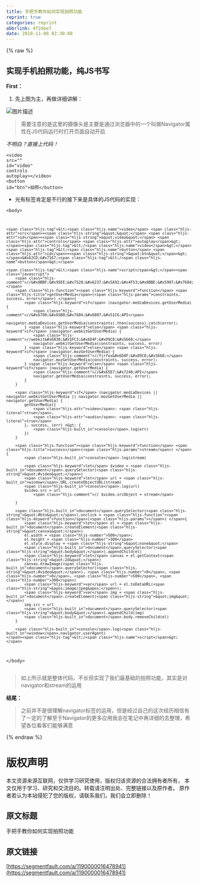 ```yaml
---
title: 手把手教你如何实现拍照功能
reprint: true
categories: reprint
abbrlink: 4f2dee7
date: 2018-11-08 02:30:08
---
```


{% raw %}
<h2 id="articleHeader0">&#x5B9E;&#x73B0;&#x624B;&#x673A;&#x62CD;&#x7167;&#x529F;&#x80FD;&#xFF0C;&#x7EAF;JS&#x4E66;&#x5199;</h2><p><strong>First&#xFF1A;</strong></p><ol><li>&#x5148;&#x4E0A;&#x56FE;&#x4E3A;&#x4E3B;&#xFF0C;&#x518D;&#x505A;&#x8BE6;&#x7EC6;&#x8BB2;&#x89E3;&#xFF1A;</li></ol><p><span class="img-wrap"><img data-src="/img/bVbhiWd?w=498&amp;h=230" src="https://static.alili.tech/img/bVbhiWd?w=498&amp;h=230" alt="&#x56FE;&#x7247;&#x63CF;&#x8FF0;" title="&#x56FE;&#x7247;&#x63CF;&#x8FF0;" style="cursor:pointer;display:inline"></span></p><blockquote>&#x9700;&#x8981;&#x6CE8;&#x610F;&#x7684;&#x662F;&#x8FD9;&#x91CC;&#x7684;&#x6444;&#x50CF;&#x5934;&#x662F;&#x4E3B;&#x8981;&#x662F;&#x901A;&#x8FC7;&#x6D4F;&#x89C8;&#x5668;&#x4E2D;&#x7684;&#x4E00;&#x4E2A;&#x53EB;&#x505A;Navigator&#x5C5E;&#x6027;&#x5728;JS&#x4EE3;&#x7801;&#x8FD0;&#x884C;&#x65F6;&#x6253;&#x5F00;&#x9875;&#x9762;&#x81EA;&#x52A8;&#x5F00;&#x542F;</blockquote><p><em>&#x4E0D;&#x660E;&#x767D;&#xFF1F;&#x76F4;&#x63A5;&#x4E0A;&#x4EE3;&#x7801;&#xFF01;</em></p><div class="widget-codetool" style="display:none"><div class="widget-codetool--inner"><span class="selectCode code-tool" data-toggle="tooltip" data-placement="top" title="" data-original-title="&#x5168;&#x9009;"></span> <span type="button" class="copyCode code-tool" data-toggle="tooltip" data-placement="top" data-clipboard-text=" // HTML 5&#xA0; &#x7684;getUserMedia API&#x63D0;&#x4F9B;&#x4E86;&#x8BBF;&#x95EE;&#x5A92;&#x4F53;&#x7684;&#x80FD;&#x529B;, &#x57FA;&#x4E8E;&#x8BE5;&#x7279;&#x6027;, &#x5F00;&#x53D1;&#x8005;&#x53EF;&#x4EE5;&#x4E0D;&#x4F9D;&#x8D56;&#x4EFB;&#x4F55;&#x6D4F;&#x89C8;&#x5668;&#x63D2;&#x4EF6;&#x4E0B;&#x53BB;&#x8BBF;&#x95EE;&#x89C6;&#x9891;&#x548C;&#x97F3;&#x9891;&#x7B49;&#x8BBE;&#x5907;.&#x5982;navigator.mediaDevices.getUserMedia
        //&#x4E0D;&#x540C;&#x6D4F;&#x89C8;&#x5668;&#x7684;api&#xFF1A;

        //&#x8BBF;&#x95EE;&#x7528;&#x6237;&#x5A92;&#x4F53;&#x8BBE;&#x5907;&#x7684;&#x517C;&#x5BB9;&#x65B9;&#x6CD5;
        function getUserMedia(constraints, success, error) {
            if (navigator.mediaDevices.getUserMedia) {
                //&#x6700;&#x65B0;&#x7684;&#x6807;&#x51C6;API
                navigator.mediaDevices.getUserMedia(constraints).then(success).catch(error);
            } else if (navigator.webkitGetUserMedia) {
                //webkit&#x6838;&#x5FC3;&#x6D4F;&#x89C8;&#x5668;
                navigator.webkitGetUserMedia(constraints, success, error)
            } else if (navigator.mozGetUserMedia) {
                //firfox&#x6D4F;&#x89C8;&#x5668;
                navigator.mozGetUserMedia(constraints, success, error);
            } else if (navigator.getUserMedia) {
                //&#x65E7;&#x7248;API
                navigator.getUserMedia(constraints, success, error);
            }
        }
        if (navigator.mediaDevices || navigator.webkitGetUserMedia || navigator.mozGetUserMedia || navigator.getUserMedia) {
            getUserMedia({
                video: true,
                audio: true,
            }, (stream) =&gt; {
                console.log(stream)
            }, (err) =&gt; {
                console.log(err)
            })
        }" title="" data-original-title="&#x590D;&#x5236;"></span> <span type="button" class="saveToNote code-tool" data-toggle="tooltip" data-placement="top" title="" data-original-title="&#x653E;&#x8FDB;&#x7B14;&#x8BB0;"></span></div></div><pre class="hljs scilab"><code> <span class="hljs-comment">// HTML 5&#xA0; &#x7684;getUserMedia API&#x63D0;&#x4F9B;&#x4E86;&#x8BBF;&#x95EE;&#x5A92;&#x4F53;&#x7684;&#x80FD;&#x529B;, &#x57FA;&#x4E8E;&#x8BE5;&#x7279;&#x6027;, &#x5F00;&#x53D1;&#x8005;&#x53EF;&#x4EE5;&#x4E0D;&#x4F9D;&#x8D56;&#x4EFB;&#x4F55;&#x6D4F;&#x89C8;&#x5668;&#x63D2;&#x4EF6;&#x4E0B;&#x53BB;&#x8BBF;&#x95EE;&#x89C6;&#x9891;&#x548C;&#x97F3;&#x9891;&#x7B49;&#x8BBE;&#x5907;.&#x5982;navigator.mediaDevices.getUserMedia</span>
        <span class="hljs-comment">//&#x4E0D;&#x540C;&#x6D4F;&#x89C8;&#x5668;&#x7684;api&#xFF1A;</span>

        <span class="hljs-comment">//&#x8BBF;&#x95EE;&#x7528;&#x6237;&#x5A92;&#x4F53;&#x8BBE;&#x5907;&#x7684;&#x517C;&#x5BB9;&#x65B9;&#x6CD5;</span>
        <span class="hljs-function"><span class="hljs-keyword">function</span> <span class="hljs-title">getUserMedia</span><span class="hljs-params">(constraints, success, error)</span> {</span>
            <span class="hljs-keyword">if</span> (navigator.mediaDevices.getUserMedia) {
                <span class="hljs-comment">//&#x6700;&#x65B0;&#x7684;&#x6807;&#x51C6;API</span>
                navigator.mediaDevices.getUserMedia(constraints).<span class="hljs-keyword">then</span>(success).<span class="hljs-keyword">catch</span>(<span class="hljs-built_in">error</span>);
            } <span class="hljs-keyword">else</span> <span class="hljs-keyword">if</span> (navigator.webkitGetUserMedia) {
                <span class="hljs-comment">//webkit&#x6838;&#x5FC3;&#x6D4F;&#x89C8;&#x5668;</span>
                navigator.webkitGetUserMedia(constraints, success, <span class="hljs-built_in">error</span>)
            } <span class="hljs-keyword">else</span> <span class="hljs-keyword">if</span> (navigator.mozGetUserMedia) {
                <span class="hljs-comment">//firfox&#x6D4F;&#x89C8;&#x5668;</span>
                navigator.mozGetUserMedia(constraints, success, <span class="hljs-built_in">error</span>);
            } <span class="hljs-keyword">else</span> <span class="hljs-keyword">if</span> (navigator.getUserMedia) {
                <span class="hljs-comment">//&#x65E7;&#x7248;API</span>
                navigator.getUserMedia(constraints, success, <span class="hljs-built_in">error</span>);
            }
        }
        <span class="hljs-keyword">if</span> (navigator.mediaDevices || navigator.webkitGetUserMedia || navigator.mozGetUserMedia || navigator.getUserMedia) {
            getUserMedia({
                video: true,
                audio: true,
            }, (stream) =&gt; {
                console.<span class="hljs-built_in">log</span>(stream)
            }, (err) =&gt; {
                console.<span class="hljs-built_in">log</span>(err)
            })
        }</code></pre><blockquote>&#x4EE5;&#x4E0A;&#x5C31;&#x662F;&#x4EE3;&#x7801;&#x7684;&#x5177;&#x4F53;&#x5448;&#x73B0;&#xFF0C;&#x5927;&#x90E8;&#x5206;&#x5DF2;&#x52A0;&#x5165;&#x529F;&#x80FD;&#x6CE8;&#x91CA;&#xFF0C;&#x5F88;&#x5BB9;&#x6613;&#x7406;&#x89E3;&#xFF0C;&#x5982;&#x679C;&#x8FD8;&#x4E0D;&#x7406;&#x89E3;&#x53EA;&#x80FD;&#x53BB;&#x5148;&#x4E86;&#x89E3;&#x4E0B;navigator&#x5C5E;&#x6027;&#x4E86;<br>1.&#x4EE3;&#x7801;&#x7684;&#x524D;&#x534A;&#x6BB5;getUserMedia&#x51FD;&#x6570;&#x4E2D;&#x7684;&#x64CD;&#x4F5C;&#x662F;&#x4E3A;&#x4E86;&#x5B9E;&#x73B0;&#x517C;&#x5BB9;&#xFF0C;&#x5F88;&#x597D;&#x7406;&#x89E3;&#x56E0;&#x4E3A;&#x5FC5;&#x987B;&#x4FDD;&#x8BC1;&#x81EA;&#x5DF1;&#x7684;&#x4EE3;&#x7801;&#x53EF;&#x4EE5;&#x5728;&#x5F88;&#x591A;&#x6D4F;&#x89C8;&#x5668;&#x662F;&#x65E0;&#x5DEE;&#x522B;&#x8FD0;&#x884C;<br>2.&#x4EE3;&#x7801;&#x7684;&#x7B2C;&#x4E8C;&#x90E8;&#x5206;IF&#x8BED;&#x53E5;&#x4E2D;&#x5219;&#x662F;&#x4E3A;&#x4E86;&#x8C03;&#x7528;getUserMedia&#x51FD;&#x6570;&#x5E76;&#x4E14;&#x53C2;&#x6570;&#x662F;&#x4E00;&#x4E2A;&#x5BF9;&#x8C61;&#x52A0;&#x4E24;&#x4E2A;&#x51FD;&#x6570;&#x7684;&#x65B9;&#x5F0F;&#xFF0C;&#x5176;&#x4E2D;&#x5BF9;&#x8C61;&#x7684;&#x8BDD;&#x5C31;&#x662F;&#x5A92;&#x4F53;&#x6807;&#x7B7E; video&#x548C;audio &#x4E24;&#x4E2A;&#x4E3A;TRUE&#x8BF4;&#x660E;&#x90FD;&#x8981;&#x5F00;&#x542F; &#x7D27;&#x63A5;&#x7740;&#x5C31;&#x662F;&#x4E24;&#x4E2A;&#x51FD;&#x6570;&#x4E00;&#x4E2A;&#x662F;&#x6210;&#x529F;&#x7684;&#x56DE;&#x8C03;&#x5176;&#x4E2D;&#x5B9E;&#x53C2;&#x4E3A;stream&#x53EF;&#x4EE5;&#x6709;&#x4E9B;&#x540C;&#x5B66;&#x5BF9;&#x8FD9;&#x4E2A;&#x53C2;&#x6570;&#x4E0D;&#x600E;&#x4E48;&#x7406;&#x89E3;&#x4E0D;&#x6015; &#x4E00;&#x4F1A;&#x622A;&#x56FE;&#x9001;&#x4E0A;&#xFF0C; &#x8FD8;&#x6709;&#x5C31;&#x662F;&#x5931;&#x8D25;&#x7684;&#x56DE;&#x8C03;&#xFF0C;&#x5728;&#x6B64;&#x4E0D;&#x505A;&#x8FC7;&#x591A;&#x8BB2;&#x89E3;&#x3002;</blockquote><ul><li>&#x4EE5;&#x4E0B;&#x662F;&#x5173;&#x4E8E;Stream&#x7684;&#x4FE1;&#x606F;&#x5177;&#x4F53;&#x5982;&#x56FE;&#x4E2D;&#x6240;&#x793A;&#xFF1A;</li></ul><p><span class="img-wrap"><img data-src="/img/bVbhiYa?w=1022&amp;h=226" src="https://static.alili.tech/img/bVbhiYa?w=1022&amp;h=226" alt="&#x56FE;&#x7247;&#x63CF;&#x8FF0;" title="&#x56FE;&#x7247;&#x63CF;&#x8FF0;" style="cursor:pointer;display:inline"></span></p><ul><li>&#x76F8;&#x4FE1;&#x5F88;&#x591A;&#x5C0F;&#x4F19;&#x4F34;&#x5DF2;&#x7ECF;&#x770B;&#x89C1;&#x4E86; &#x6211;console.log&#x6253;&#x5370;&#x51FA;&#x540E;&#x6E7F;&#x4E00;&#x4E2A;&#x53EB;&#x505A;MediaStream&#x7684;&#x5BF9;&#x8C61;</li><li>&#x63A5;&#x4E0B;&#x6765;&#xFF0C;&#x8FDB;&#x5165;&#x7B2C;&#x4E8C;&#x6B65;</li></ul><p><strong>Second:</strong><br>&#x521B;&#x5EFA;&#x4E24;&#x4E2A;&#x6807;&#x7B7E;&#x5F53;&#x7136;&#x662F;&#x6211;&#x4EEC;&#x7684;video &#x548C; button&#x6309;&#x94AE;&#x54AF;&#x5177;&#x4F53;&#x4EE3;&#x7801;&#x5982;&#x4E0B;&#x663E;&#x793A;&#xFF1A;</p><div class="widget-codetool" style="display:none"><div class="widget-codetool--inner"><span class="selectCode code-tool" data-toggle="tooltip" data-placement="top" title="" data-original-title="&#x5168;&#x9009;"></span> <span type="button" class="copyCode code-tool" data-toggle="tooltip" data-placement="top" data-clipboard-text="&lt;video src=&quot;&quot; id=&quot;video&quot; controls autoplay&gt;&lt;/video&gt;
&lt;button id=&quot;btn&quot;&gt;&#x62CD;&#x7167;&lt;/button&gt;" title="" data-original-title="&#x590D;&#x5236;"></span> <span type="button" class="saveToNote code-tool" data-toggle="tooltip" data-placement="top" title="" data-original-title="&#x653E;&#x8FDB;&#x7B14;&#x8BB0;"></span></div></div><pre class="hljs xml"><code><span class="hljs-tag">&lt;<span class="hljs-name">video</span> <span class="hljs-attr">src</span>=<span class="hljs-string">&quot;&quot;</span> <span class="hljs-attr">id</span>=<span class="hljs-string">&quot;video&quot;</span> <span class="hljs-attr">controls</span> <span class="hljs-attr">autoplay</span>&gt;</span><span class="hljs-tag">&lt;/<span class="hljs-name">video</span>&gt;</span>
<span class="hljs-tag">&lt;<span class="hljs-name">button</span> <span class="hljs-attr">id</span>=<span class="hljs-string">&quot;btn&quot;</span>&gt;</span>&#x62CD;&#x7167;<span class="hljs-tag">&lt;/<span class="hljs-name">button</span>&gt;</span></code></pre><ul><li>&#x5149;&#x6709;&#x6807;&#x7B7E;&#x80AF;&#x5B9A;&#x662F;&#x4E0D;&#x884C;&#x7684;&#x63A5;&#x4E0B;&#x6765;&#x662F;&#x5177;&#x4F53;&#x7684;JS&#x4EE3;&#x7801;&#x7684;&#x5B9E;&#x73B0;&#xFF1A;</li></ul><div class="widget-codetool" style="display:none"><div class="widget-codetool--inner"><span class="selectCode code-tool" data-toggle="tooltip" data-placement="top" title="" data-original-title="&#x5168;&#x9009;"></span> <span type="button" class="copyCode code-tool" data-toggle="tooltip" data-placement="top" data-clipboard-text=" function success(stream) {
            console.log(stream)

            let $video = document.querySelector(&quot;#video&quot;)
            let url = window.URL.createObjectURL(stream)
            console.log(url)
            $video.src = url
                // $video.srcObject = stream

        }

        document.querySelector(&quot;#btn&quot;).onclick = function() {
            let el = document.createElement(&quot;canvas&quot;)
            el.width = 500;
            el.height = 300
            el.style.display = &quot;none&quot;
            document.querySelector(&quot;body&quot;).appendChild(el)
            let canvas = el.getContext(&quot;2d&quot;)
            canvas.drawImage(document.querySelector(&quot;#video&quot;), 0, 0, 500, 300)
            var url = el.toDataURL(&apos;image/jpeg&apos;);
            var img = document.createElement(&quot;img&quot;)
            img.src = url
            document.querySelector(&quot;body&quot;).appendChild(img)
            document.body.removeChild(el)
        }" title="" data-original-title="&#x590D;&#x5236;"></span> <span type="button" class="saveToNote code-tool" data-toggle="tooltip" data-placement="top" title="" data-original-title="&#x653E;&#x8FDB;&#x7B14;&#x8BB0;"></span></div></div><pre class="hljs qml"><code> <span class="hljs-function"><span class="hljs-keyword">function</span> <span class="hljs-title">success</span>(<span class="hljs-params">stream</span>) </span>{
            <span class="hljs-built_in">console</span>.log(stream)

            <span class="hljs-keyword">let</span> $video = <span class="hljs-built_in">document</span>.querySelector(<span class="hljs-string">&quot;#video&quot;</span>)
            <span class="hljs-keyword">let</span> <span class="hljs-built_in">url</span> = <span class="hljs-built_in">window</span>.URL.createObjectURL(stream)
            <span class="hljs-built_in">console</span>.log(<span class="hljs-built_in">url</span>)
            $video.src = <span class="hljs-built_in">url</span>
                <span class="hljs-comment">// $video.srcObject = stream</span>

        }

        <span class="hljs-built_in">document</span>.querySelector(<span class="hljs-string">&quot;#btn&quot;</span>).onclick = <span class="hljs-function"><span class="hljs-keyword">function</span>(<span class="hljs-params"></span>) </span>{
            <span class="hljs-keyword">let</span> el = <span class="hljs-built_in">document</span>.createElement(<span class="hljs-string">&quot;canvas&quot;</span>)
            el.width = <span class="hljs-number">500</span>;
            el.height = <span class="hljs-number">300</span>
            el.style.display = <span class="hljs-string">&quot;none&quot;</span>
            <span class="hljs-built_in">document</span>.querySelector(<span class="hljs-string">&quot;body&quot;</span>).appendChild(el)
            <span class="hljs-keyword">let</span> canvas = el.getContext(<span class="hljs-string">&quot;2d&quot;</span>)
            canvas.drawImage(<span class="hljs-built_in">document</span>.querySelector(<span class="hljs-string">&quot;#video&quot;</span>), <span class="hljs-number">0</span>, <span class="hljs-number">0</span>, <span class="hljs-number">500</span>, <span class="hljs-number">300</span>)
            <span class="hljs-built_in">var</span> <span class="hljs-built_in">url</span> = el.toDataURL(<span class="hljs-string">&apos;image/jpeg&apos;</span>);
            <span class="hljs-built_in">var</span> img = <span class="hljs-built_in">document</span>.createElement(<span class="hljs-string">&quot;img&quot;</span>)
            img.src = <span class="hljs-built_in">url</span>
            <span class="hljs-built_in">document</span>.querySelector(<span class="hljs-string">&quot;body&quot;</span>).appendChild(img)
            <span class="hljs-built_in">document</span>.body.removeChild(el)
        }</code></pre><blockquote>&#x5C0F;&#x4F19;&#x4F34;&#x4EEC;&#x80AF;&#x5B9A;&#x5F88;&#x7EB3;&#x95F7;&#x8FD9;&#x4E2A;success&#x51FD;&#x6570;&#x662F;&#x600E;&#x4E48;&#x6765;&#x7684;&#x5176;&#x5B9E;&#x662F;&#xFF1A;</blockquote><p><span class="img-wrap"><img data-src="/img/bVbhi37?w=542&amp;h=226" src="https://static.alili.tech/img/bVbhi37?w=542&amp;h=226" alt="&#x56FE;&#x7247;&#x63CF;&#x8FF0;" title="&#x56FE;&#x7247;&#x63CF;&#x8FF0;" style="cursor:pointer;display:inline"></span></p><ul><li>&#x5F88;&#x660E;&#x663E;&#x6211;&#x628A;&#x4E4B;&#x524D;&#x7684;&#x7BAD;&#x5934;&#x51FD;&#x6570;&#x6362;&#x4E2A;&#x4E86;&#x4E00;&#x4E2A;&#x6210;&#x529F;&#x7684;&#x56DE;&#x8C03;&#x51FD;&#x6570;&#x4E3B;&#x8981;&#x662F;&#x5904;&#x7406;video&#x7684;src&#x95EE;&#x9898;&#x8BDE;&#x751F;&#x7684;</li></ul><blockquote>&#x5728;&#x505A;&#x6700;&#x540E;&#x603B;&#x7ED3;&#x4E4B;&#x524D;&#xFF0C;&#x5148;&#x628A;&#x6574;&#x4F53;&#x4EE3;&#x7801;&#x5949;&#x4E0A;&#xFF1A;</blockquote><p><strong>Third</strong></p><div class="widget-codetool" style="display:none"><div class="widget-codetool--inner"><span class="selectCode code-tool" data-toggle="tooltip" data-placement="top" title="" data-original-title="&#x5168;&#x9009;"></span> <span type="button" class="copyCode code-tool" data-toggle="tooltip" data-placement="top" data-clipboard-text="&lt;body&gt;

    &lt;video src=&quot;&quot; id=&quot;video&quot; controls autoplay&gt;&lt;/video&gt;
    &lt;button id=&quot;btn&quot;&gt;&#x62CD;&#x7167;&lt;/button&gt;

    &lt;script&gt;
        //&#x8BBF;&#x95EE;&#x7528;&#x6237;&#x5A92;&#x4F53;&#x8BBE;&#x5907;&#x7684;&#x517C;&#x5BB9;&#x65B9;&#x6CD5;
        function getUserMedia(constraints, success, error) {
            if (navigator.mediaDevices.getUserMedia) {
                //&#x6700;&#x65B0;&#x7684;&#x6807;&#x51C6;API
                navigator.mediaDevices.getUserMedia(constraints).then(success).catch(error);
            } else if (navigator.webkitGetUserMedia) {
                //webkit&#x6838;&#x5FC3;&#x6D4F;&#x89C8;&#x5668;
                navigator.webkitGetUserMedia(constraints, success, error)
            } else if (navigator.mozGetUserMedia) {
                //firfox&#x6D4F;&#x89C8;&#x5668;
                navigator.mozGetUserMedia(constraints, success, error);
            } else if (navigator.getUserMedia) {
                //&#x65E7;&#x7248;API
                navigator.getUserMedia(constraints, success, error);
            }
        }

        if (navigator.mediaDevices || navigator.webkitGetUserMedia || navigator.mozGetUserMedia || navigator.getUserMedia) {
            getUserMedia({
                video: true,
                audio: true
            }, success, (err) =&gt; {
                console.log(err)
            })
        }

        function success(stream) {
            console.log(stream)

            let $video = document.querySelector(&quot;#video&quot;)
            let url = window.URL.createObjectURL(stream)
            console.log(url)
            $video.src = url
                // $video.srcObject = stream

        }

        document.querySelector(&quot;#btn&quot;).onclick = function() {
            let el = document.createElement(&quot;canvas&quot;)
            el.width = 500;
            el.height = 300
            el.style.display = &quot;none&quot;
            document.querySelector(&quot;body&quot;).appendChild(el)
            let canvas = el.getContext(&quot;2d&quot;)
            canvas.drawImage(document.querySelector(&quot;#video&quot;), 0, 0, 500, 300)
            var url = el.toDataURL(&apos;image/jpeg&apos;);
            var img = document.createElement(&quot;img&quot;)
            img.src = url
            document.querySelector(&quot;body&quot;).appendChild(img)
            document.body.removeChild(el)
        }

        console.log(window.navigator.userAgent)
    &lt;/script&gt;
&lt;/body&gt;" title="" data-original-title="&#x590D;&#x5236;"></span> <span type="button" class="saveToNote code-tool" data-toggle="tooltip" data-placement="top" title="" data-original-title="&#x653E;&#x8FDB;&#x7B14;&#x8BB0;"></span></div></div><pre class="hljs xml"><code><span class="hljs-tag">&lt;<span class="hljs-name">body</span>&gt;</span>

    <span class="hljs-tag">&lt;<span class="hljs-name">video</span> <span class="hljs-attr">src</span>=<span class="hljs-string">&quot;&quot;</span> <span class="hljs-attr">id</span>=<span class="hljs-string">&quot;video&quot;</span> <span class="hljs-attr">controls</span> <span class="hljs-attr">autoplay</span>&gt;</span><span class="hljs-tag">&lt;/<span class="hljs-name">video</span>&gt;</span>
    <span class="hljs-tag">&lt;<span class="hljs-name">button</span> <span class="hljs-attr">id</span>=<span class="hljs-string">&quot;btn&quot;</span>&gt;</span>&#x62CD;&#x7167;<span class="hljs-tag">&lt;/<span class="hljs-name">button</span>&gt;</span>

    <span class="hljs-tag">&lt;<span class="hljs-name">script</span>&gt;</span><span class="javascript">
        <span class="hljs-comment">//&#x8BBF;&#x95EE;&#x7528;&#x6237;&#x5A92;&#x4F53;&#x8BBE;&#x5907;&#x7684;&#x517C;&#x5BB9;&#x65B9;&#x6CD5;</span>
        <span class="hljs-function"><span class="hljs-keyword">function</span> <span class="hljs-title">getUserMedia</span>(<span class="hljs-params">constraints, success, error</span>) </span>{
            <span class="hljs-keyword">if</span> (navigator.mediaDevices.getUserMedia) {
                <span class="hljs-comment">//&#x6700;&#x65B0;&#x7684;&#x6807;&#x51C6;API</span>
                navigator.mediaDevices.getUserMedia(constraints).then(success).catch(error);
            } <span class="hljs-keyword">else</span> <span class="hljs-keyword">if</span> (navigator.webkitGetUserMedia) {
                <span class="hljs-comment">//webkit&#x6838;&#x5FC3;&#x6D4F;&#x89C8;&#x5668;</span>
                navigator.webkitGetUserMedia(constraints, success, error)
            } <span class="hljs-keyword">else</span> <span class="hljs-keyword">if</span> (navigator.mozGetUserMedia) {
                <span class="hljs-comment">//firfox&#x6D4F;&#x89C8;&#x5668;</span>
                navigator.mozGetUserMedia(constraints, success, error);
            } <span class="hljs-keyword">else</span> <span class="hljs-keyword">if</span> (navigator.getUserMedia) {
                <span class="hljs-comment">//&#x65E7;&#x7248;API</span>
                navigator.getUserMedia(constraints, success, error);
            }
        }

        <span class="hljs-keyword">if</span> (navigator.mediaDevices || navigator.webkitGetUserMedia || navigator.mozGetUserMedia || navigator.getUserMedia) {
            getUserMedia({
                <span class="hljs-attr">video</span>: <span class="hljs-literal">true</span>,
                <span class="hljs-attr">audio</span>: <span class="hljs-literal">true</span>
            }, success, (err) =&gt; {
                <span class="hljs-built_in">console</span>.log(err)
            })
        }

        <span class="hljs-function"><span class="hljs-keyword">function</span> <span class="hljs-title">success</span>(<span class="hljs-params">stream</span>) </span>{
            <span class="hljs-built_in">console</span>.log(stream)

            <span class="hljs-keyword">let</span> $video = <span class="hljs-built_in">document</span>.querySelector(<span class="hljs-string">&quot;#video&quot;</span>)
            <span class="hljs-keyword">let</span> url = <span class="hljs-built_in">window</span>.URL.createObjectURL(stream)
            <span class="hljs-built_in">console</span>.log(url)
            $video.src = url
                <span class="hljs-comment">// $video.srcObject = stream</span>

        }

        <span class="hljs-built_in">document</span>.querySelector(<span class="hljs-string">&quot;#btn&quot;</span>).onclick = <span class="hljs-function"><span class="hljs-keyword">function</span>(<span class="hljs-params"></span>) </span>{
            <span class="hljs-keyword">let</span> el = <span class="hljs-built_in">document</span>.createElement(<span class="hljs-string">&quot;canvas&quot;</span>)
            el.width = <span class="hljs-number">500</span>;
            el.height = <span class="hljs-number">300</span>
            el.style.display = <span class="hljs-string">&quot;none&quot;</span>
            <span class="hljs-built_in">document</span>.querySelector(<span class="hljs-string">&quot;body&quot;</span>).appendChild(el)
            <span class="hljs-keyword">let</span> canvas = el.getContext(<span class="hljs-string">&quot;2d&quot;</span>)
            canvas.drawImage(<span class="hljs-built_in">document</span>.querySelector(<span class="hljs-string">&quot;#video&quot;</span>), <span class="hljs-number">0</span>, <span class="hljs-number">0</span>, <span class="hljs-number">500</span>, <span class="hljs-number">300</span>)
            <span class="hljs-keyword">var</span> url = el.toDataURL(<span class="hljs-string">&apos;image/jpeg&apos;</span>);
            <span class="hljs-keyword">var</span> img = <span class="hljs-built_in">document</span>.createElement(<span class="hljs-string">&quot;img&quot;</span>)
            img.src = url
            <span class="hljs-built_in">document</span>.querySelector(<span class="hljs-string">&quot;body&quot;</span>).appendChild(img)
            <span class="hljs-built_in">document</span>.body.removeChild(el)
        }

        <span class="hljs-built_in">console</span>.log(<span class="hljs-built_in">window</span>.navigator.userAgent)
    </span><span class="hljs-tag">&lt;/<span class="hljs-name">script</span>&gt;</span>
<span class="hljs-tag">&lt;/<span class="hljs-name">body</span>&gt;</span></code></pre><blockquote>&#x5982;&#x4E0A;&#x6240;&#x793A;&#x5C31;&#x662F;&#x6574;&#x4F53;&#x4EE3;&#x7801;&#xFF0C;&#x4E0D;&#x957F;&#x4F46;&#x5B9E;&#x73B0;&#x4E86;&#x6211;&#x4EEC;&#x6700;&#x57FA;&#x7840;&#x7684;&#x62CD;&#x7167;&#x529F;&#x80FD;&#xFF0C;&#x5176;&#x5B9E;&#x662F;&#x5BF9;navigator&#x548C;stream&#x7684;&#x8FD0;&#x7528;</blockquote><p><strong>&#x7ED3;&#x5C3E;&#xFF1A;</strong></p><blockquote>&#x4E4B;&#x524D;&#x5E76;&#x4E0D;&#x662F;&#x5F88;&#x7406;&#x89E3;navigator&#x6807;&#x7B7E;&#x7684;&#x8FD0;&#x7528;&#xFF0C;&#x4F46;&#x662F;&#x7ECF;&#x8FC7;&#x81EA;&#x5DF1;&#x7684;&#x8FD9;&#x6B21;&#x7ECF;&#x5386;&#x76F8;&#x4FE1;&#x6709;&#x4E86;&#x4E00;&#x5B9A;&#x7684;&#x4E86;&#x89E3;&#x81F3;&#x4E8E;Navigator&#x7684;&#x66F4;&#x591A;&#x5E94;&#x7528;&#x6211;&#x4F1A;&#x5728;&#x7B14;&#x8BB0;&#x4E2D;&#x518D;&#x8BE6;&#x7EC6;&#x7684;&#x53BB;&#x6574;&#x7406;&#xFF0C;&#x5E0C;&#x671B;&#x5404;&#x4F4D;&#x770B;&#x5BA2;&#x4EEC;&#x80FD;&#x591F;&#x6EE1;&#x610F;</blockquote>
{% endraw %}

# 版权声明
本文资源来源互联网，仅供学习研究使用，版权归该资源的合法拥有者所有，
本文仅用于学习、研究和交流目的。转载请注明出处、完整链接以及原作者。
原作者若认为本站侵犯了您的版权，请联系我们，我们会立即删除！

## 原文标题
手把手教你如何实现拍照功能

## 原文链接
[https://segmentfault.com/a/1190000016478941](https://segmentfault.com/a/1190000016478941)

